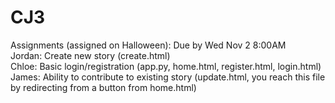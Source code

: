# CJ3
Assignments (assigned on Halloween): Due by Wed Nov 2 8:00AM  
Jordan: Create new story (create.html)  
Chloe: Basic login/registration (app.py, home.html, register.html,  login.html)
James: Ability to contribute to existing story (update.html, you reach this file by redirecting from a button from home.html)

